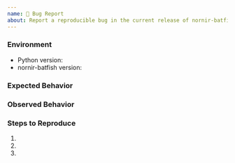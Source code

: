 ```yaml
---
name: 🐛 Bug Report
about: Report a reproducible bug in the current release of nornir-batfish
---
```


### Environment
* Python version:  <!-- Example: 3.7.7 -->
* nornir-batfish version:  <!-- Example: 1.0.0 -->

<!-- What did you expect to happen? -->
### Expected Behavior


<!-- What happened instead? -->
### Observed Behavior

<!--
    Describe in detail the exact steps that someone else can take to reproduce
    this bug using the current release.
-->
### Steps to Reproduce
1.
2.
3.